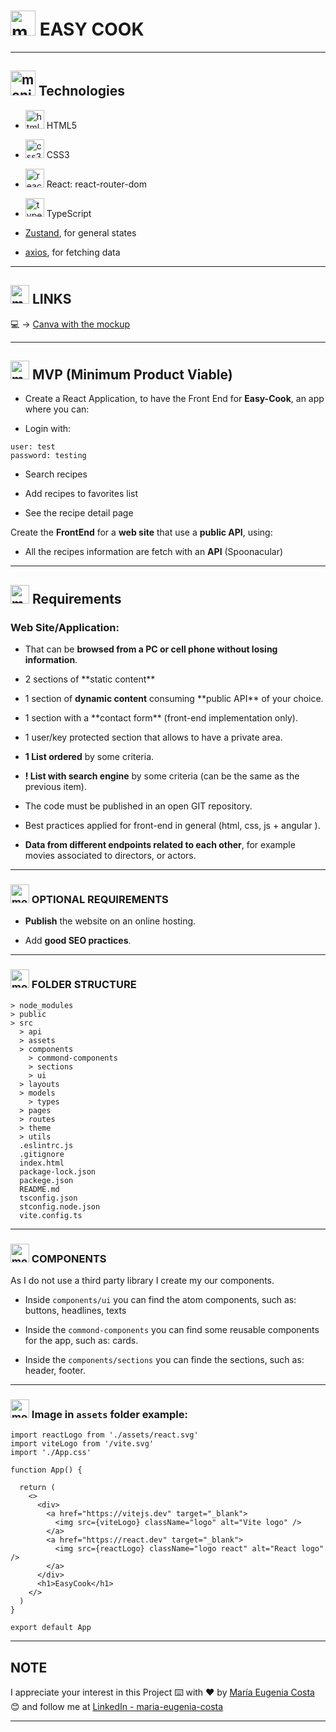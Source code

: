 # <img width="40" height="40" src="https://img.icons8.com/plasticine/40/monitor.png" alt="monitor"/> EASY COOK

---

## <img width="40" height="40" src="https://img.icons8.com/plasticine/40/monitor.png" alt="monitor"/> Technologies

- <img width="30" height="30" src="https://img.icons8.com/color/30/html-5--v1.png" alt="html5 icon"/> HTML5

- <img width="30" height="30" src="https://img.icons8.com/color/30/css3.png" alt="css3 icon"/> CSS3

- <img width="30" height="30" src="https://img.icons8.com/officel/30/react.png" alt="react icon"/> React: react-router-dom

- <img width="30" height="30" src="https://img.icons8.com/color/30/typescript.png" alt="typescript icon"/> TypeScript

- [Zustand](https://docs.pmnd.rs/zustand/getting-started/introduction), for general states

- [axios](https://axios-http.com/docs/intro), for fetching data

---

## <img width="30" height="30" src="https://img.icons8.com/plasticine/30/monitor.png" alt="monitor"/> LINKS

💻 -> [Canva with the mockup](https://www.canva.com/design/DAFiuea8ges/_sspazzLlNLHfqRZ10OZDQ/edit)

---

## <img width="30" height="30" src="https://img.icons8.com/plasticine/30/monitor.png" alt="monitor"/> MVP (Minimum Product Viable)

- Create a React Application, to have the Front End for **Easy-Cook**, an app where you can:

- Login with:

```
user: test
password: testing
```

- Search recipes

- Add recipes to favorites list

- See the recipe detail page

Create the **FrontEnd** for a **web site** that use a **public API**, using:

- All the recipes information are fetch with an **API** (Spoonacular)

---

## <img width="30" height="30" src="https://img.icons8.com/plasticine/30/monitor.png" alt="monitor"/> Requirements

### Web Site/Application:

- That can be **browsed from a PC or cell phone without losing information**.

- 2 sections of \*\*static content\*\*

- 1 section of **dynamic content** consuming \*\*public API\*\* of your choice.

- 1 section with a \*\*contact form\*\* (front-end implementation only).

- 1 user/key protected section that allows to have a private area.

- **1 List ordered** by some criteria.

- **! List with search engine** by some criteria (can be the same as the previous item).

- The code must be published in an open GIT repository.

- Best practices applied for front-end in general (html, css, js + angular ).

- **Data from different endpoints related to each other**, for example movies associated to directors, or actors.

---

### <img width="30" height="30" src="https://img.icons8.com/plasticine/30/monitor.png" alt="monitor"/> OPTIONAL REQUIREMENTS

- **Publish** the website on an online hosting.

- Add **good SEO practices**.

---

### <img width="30" height="30" src="https://img.icons8.com/plasticine/30/monitor.png" alt="monitor"/> FOLDER STRUCTURE

```
> node_modules
> public
> src
  > api
  > assets
  > components
    > commond-components
    > sections
    > ui
  > layouts
  > models
    > types
  > pages
  > routes
  > theme
  > utils
  .eslintrc.js
  .gitignore
  index.html
  package-lock.json
  packege.json
  README.md
  tsconfig.json
  stconfig.node.json
  vite.config.ts
```

---

### <img width="30" height="30" src="https://img.icons8.com/plasticine/30/monitor.png" alt="monitor"/> COMPONENTS

As I do not use a third party library I create my our components.

- Inside `components/ui` you can find the atom components, such
  as: buttons, headlines, texts

- Inside the `commond-components` you can find some reusable components for the app, such as: cards.

- Inside the `components/sections` you can finde the sections, such as: header, footer.

---

### <img width="30" height="30" src="https://img.icons8.com/plasticine/30/monitor.png" alt="monitor"/> Image in `assets` folder example:

```TSX
import reactLogo from './assets/react.svg'
import viteLogo from '/vite.svg'
import './App.css'

function App() {

  return (
    <>
      <div>
        <a href="https://vitejs.dev" target="_blank">
          <img src={viteLogo} className="logo" alt="Vite logo" />
        </a>
        <a href="https://react.dev" target="_blank">
          <img src={reactLogo} className="logo react" alt="React logo" />
        </a>
      </div>
      <h1>EasyCook</h1>
    </>
  )
}

export default App
```

---

## NOTE

I appreciate your interest in this Project ⌨️ with ❤️ by [María Eugenia Costa](https://github.com/eugenia1984) 😊 and follow me at [LinkedIn - maria-eugenia-costa](https://www.linkedin.com/in/maria-eugenia-costa/)

---
